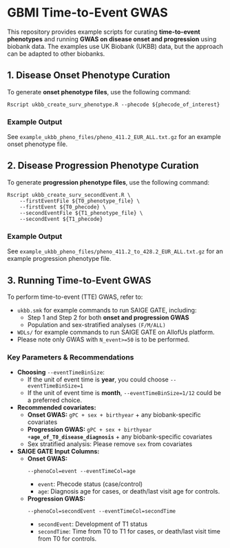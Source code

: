 # GBMI Time-to-Event GWAS
This repository provides example scripts for curating **time-to-event phenotypes** and running **GWAS on disease onset and progression** using biobank data. The examples use UK Biobank (UKBB) data, but the approach can be adapted to other biobanks.

## 1. Disease Onset Phenotype Curation 
To generate **onset phenotype files**, use the following command:
```
Rscript ukbb_create_surv_phenotype.R --phecode ${phecode_of_interest}
```
### Example Output
See `example_ukbb_pheno_files/pheno_411.2_EUR_ALL.txt.gz` for an example onset phenotype file.

## 2. Disease Progression Phenotype Curation
To generate **progression phenotype files**, use the following command:
```
Rscript ukbb_create_surv_secondEvent.R \
    --firstEventFile ${T0_phenotype_file} \
    --firstEvent ${T0_phecode} \
    --secondEventFile ${T1_phenotype_file} \
    --secondEvent ${T1_phecode}
```
### Example Output
See `example_ukbb_pheno_files/pheno_411.2_to_428.2_EUR_ALL.txt.gz` for an example progression phenotype file.

## 3. Running Time-to-Event GWAS
To perform time-to-event (TTE) GWAS, refer to:
- `ukbb.smk` for example commands to run SAIGE GATE, including:
  - Step 1 and Step 2 for both **onset and progression GWAS**
  - Population and sex-stratified analyses `(F/M/ALL)`
- `WDLs/` for example commands to run SAIGE GATE on AllofUs platform.
- Please note only  GWAS with `N_event>=50` is to be performed. 
### Key Parameters & Recommendations
- **Choosing** `--eventTimeBinSize`: 
  - If the unit of event time is **year**, you could choose `--eventTimeBinSize=1` 
  - If the unit of event time is **month**, `--eventTimeBinSize=1/12` could be a preferred choice.
- **Recommended covariates:**
  - **Onset GWAS:** `gPC + sex + birthyear` + any biobank-specific covariates
  - **Progression GWAS:** `gPC + sex + birthyear +`**`age_of_T0_disease_diagnosis`** + any biobank-specific covariates
  - Sex stratified analysis: Please remove `sex` from covariates 
- **SAIGE GATE Input Columns:**
  - **Onset GWAS:**
    ```
    --phenoCol=event --eventTimeCol=age
    ```
    - `event`: Phecode status (case/control)
    - `age`: Diagnosis age for cases, or death/last visit age for controls.
  - **Progression GWAS:**
    ```
    --phenoCol=secondEvent --eventTimeCol=secondTime
    ```
    - `secondEvent`: Development of T1 status
    - `secondTime`: Time from T0 to T1 for cases, or death/last visit time from T0 for controls. 

